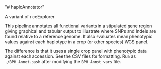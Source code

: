 "# haploAnnotator" 

A variant of riceExplorer

This pipeline annotates all functional variants in a stipulated gene region giving graphical and tabular output to illustrate where SNPs and Indels are found relative to a reference genome. It also evaluates mean phenotypic values against each haplotype in a crop (or other species) WGS panel. 

The difference is that it uses a single crop panel with phenotypic data against each accession. See the CSV files for formatting. Run as `./BPH_Annot.bash` after modifying the `BPH_Annot_vars` file.
